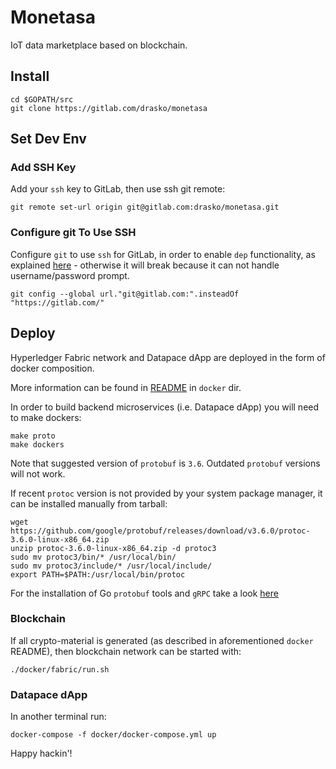 # Monetasa
IoT data marketplace based on blockchain.

## Install
```
cd $GOPATH/src
git clone https://gitlab.com/drasko/monetasa
```
## Set Dev Env

### Add SSH Key
Add your `ssh` key to GitLab, then use ssh git remote:
```
git remote set-url origin git@gitlab.com:drasko/monetasa.git
```

### Configure git To Use SSH
Configure `git` to use `ssh` for GitLab, in order to enable
`dep` functionality, as explained [here](https://gist.github.com/shurcooL/6927554) -
otherwise it will break because it can not handle username/password prompt.

```
git config --global url."git@gitlab.com:".insteadOf "https://gitlab.com/"
```

## Deploy
Hyperledger Fabric network and Datapace dApp are deployed in the form of docker composition.

More information can be found in [README](docker/README.md) in `docker` dir.

In order to build backend microservices (i.e. Datapace dApp) you will need to make dockers:

```
make proto
make dockers
```

Note that suggested version of `protobuf` is `3.6`. Outdated `protobuf` versions will
not work.

If recent `protoc` version is not provided by your system package manager, it can be installed manually from tarball:

```
wget https://github.com/google/protobuf/releases/download/v3.6.0/protoc-3.6.0-linux-x86_64.zip
unzip protoc-3.6.0-linux-x86_64.zip -d protoc3
sudo mv protoc3/bin/* /usr/local/bin/
sudo mv protoc3/include/* /usr/local/include/
export PATH=$PATH:/usr/local/bin/protoc
```

For the installation of Go `protobuf` tools and `gRPC` take a look [here](https://github.com/grpc/grpc-go#faq)

### Blockchain
If all crypto-material is generated (as described in aforementioned `docker` README), then blockchain network can be started with:

```
./docker/fabric/run.sh
```

### Datapace dApp
In another terminal run:

```
docker-compose -f docker/docker-compose.yml up
```

Happy hackin'!
